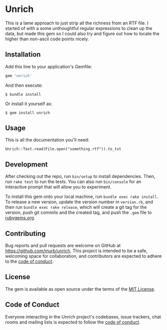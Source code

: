 # Unrich

This is a lame approach to just strip all the richness from an RTF file. I started of with a some unthoughtful regular expressions to clean up the data, but made this gem so I could also try and figure out how to locate the higher than non-ascii code points nicely.

## Installation

Add this line to your application's Gemfile:

```ruby
gem 'unrich'
```

And then execute:

    $ bundle install

Or install it yourself as:

    $ gem install unrich

## Usage

This is all the documentation you'll need:

    Unrich::Text.read(File.open("something.rtf")).to_txt

## Development

After checking out the repo, run `bin/setup` to install dependencies. Then, run `rake test` to run the tests. You can also run `bin/console` for an interactive prompt that will allow you to experiment.

To install this gem onto your local machine, run `bundle exec rake install`. To release a new version, update the version number in `version.rb`, and then run `bundle exec rake release`, which will create a git tag for the version, push git commits and the created tag, and push the `.gem` file to [rubygems.org](https://rubygems.org).

## Contributing

Bug reports and pull requests are welcome on GitHub at https://github.com/murb/unrich. This project is intended to be a safe, welcoming space for collaboration, and contributors are expected to adhere to the [code of conduct](https://github.com/murb/unrich/blob/main/CODE_OF_CONDUCT.md).

## License

The gem is available as open source under the terms of the [MIT License](https://opensource.org/licenses/MIT).

## Code of Conduct

Everyone interacting in the Unrich project's codebases, issue trackers, chat rooms and mailing lists is expected to follow the [code of conduct](https://github.com/murb/unrich/blob/main/CODE_OF_CONDUCT.md).
